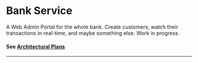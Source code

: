 # Bank Service

A Web Admin Portal for the whole bank. 
Create customers, watch their transactions in real-time, and maybe something else. Work in progress. 

#### See [Architectural Plans](Architectural%20Plans.md)
 
---

